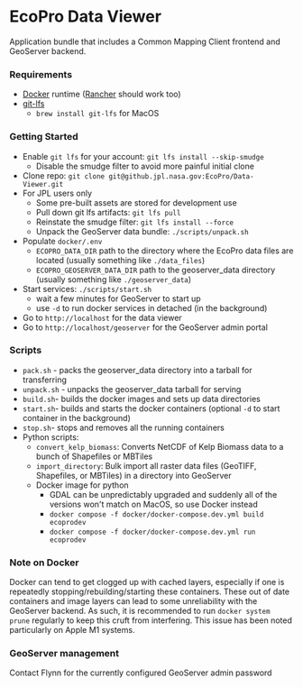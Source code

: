 # EcoPro Data Viewer

Application bundle that includes a Common Mapping Client frontend and GeoServer backend.

### Requirements

- [Docker](https://www.docker.com/) runtime ([Rancher](https://rancherdesktop.io/) should work too)
- [git-lfs](https://git-lfs.github.com/)
  - `brew install git-lfs` for MacOS

### Getting Started

- Enable `git lfs` for your account: `git lfs install --skip-smudge`
  - Disable the smudge filter to avoid more painful initial clone
- Clone repo: `git clone git@github.jpl.nasa.gov:EcoPro/Data-Viewer.git`
- For JPL users only
  - Some pre-built assets are stored for development use
  - Pull down git lfs artifacts: `git lfs pull`
  - Reinstate the smudge filter: `git lfs install --force`
  - Unpack the GeoServer data bundle: `./scripts/unpack.sh`
- Populate `docker/.env`
  - `ECOPRO_DATA_DIR` path to the directory where the EcoPro data files are located (usually something like `./data_files`)
  - `ECOPRO_GEOSERVER_DATA_DIR` path to the geoserver_data directory (usually something like `./geoserver_data`)
- Start services: `./scripts/start.sh`
  - wait a few minutes for GeoServer to start up
  - use `-d` to run docker services in detached (in the background)
- Go to `http://localhost` for the data viewer
- Go to `http://localhost/geoserver` for the GeoServer admin portal

### Scripts

- `pack.sh` - packs the geoserver_data directory into a tarball for transferring
- `unpack.sh` - unpacks the geoserver_data tarball for serving
- `build.sh`- builds the docker images and sets up data directories
- `start.sh`- builds and starts the docker containers (optional `-d` to start container in the background)
- `stop.sh`- stops and removes all the running containers
- Python scripts:
  - `convert_kelp_biomass`: Converts NetCDF of Kelp Biomass data to a bunch of Shapefiles or MBTiles
  - `import_directory`: Bulk import all raster data files (GeoTIFF, Shapefiles, or MBTiles) in a directory into GeoServer
  - Docker image for python
    - GDAL can be unpredictably upgraded and suddenly all of the versions won't match on MacOS, so use Docker instead
    - `docker compose -f docker/docker-compose.dev.yml build ecoprodev`
    - `docker compose -f docker/docker-compose.dev.yml run ecoprodev`

### Note on Docker

Docker can tend to get clogged up with cached layers, especially if one is repeatedly stopping/rebuilding/starting these containers. These out of date containers and image layers can lead to some unreliability with the GeoServer backend. As such, it is recommended to run `docker system prune` regularly to keep this cruft from interfering. This issue has been noted particularly on Apple M1 systems.

### GeoServer management

Contact Flynn for the currently configured GeoServer admin password
